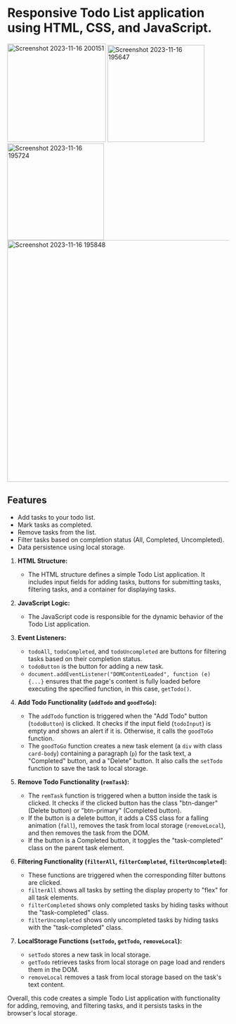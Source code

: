 # Responsive Todo List application using HTML, CSS, and JavaScript.

<img width="224" alt="Screenshot 2023-11-16 200151" src="https://github.com/ViNu-23/Todo-List-using-JS/assets/59360964/1881f2df-b680-4c92-93f5-9ff593266e32">
<img width="221" alt="Screenshot 2023-11-16 195647" src="https://github.com/ViNu-23/Todo-List-using-JS/assets/59360964/c4c3e08e-abb6-4830-8a97-d0205500c951">
<img width="220" alt="Screenshot 2023-11-16 195724" src="https://github.com/ViNu-23/Todo-List-using-JS/assets/59360964/420b4710-4c83-400a-abb1-112f792377ea">
<img width="550" alt="Screenshot 2023-11-16 195848" src="https://github.com/ViNu-23/Todo-List-using-JS/assets/59360964/247773e5-e07e-4e8e-9c21-793b320e9e6f">

## Features

- Add tasks to your todo list.
- Mark tasks as completed.
- Remove tasks from the list.
- Filter tasks based on completion status (All, Completed, Uncompleted).
- Data persistence using local storage.


1. **HTML Structure:**
   - The HTML structure defines a simple Todo List application. It includes input fields for adding tasks, buttons for submitting tasks, filtering tasks, and a container for displaying tasks.

2. **JavaScript Logic:**
   - The JavaScript code is responsible for the dynamic behavior of the Todo List application.

3. **Event Listeners:**
   - `todoAll`, `todoCompleted`, and `todoUncompleted` are buttons for filtering tasks based on their completion status.
   - `todoButton` is the button for adding a new task.
   - `document.addEventListener("DOMContentLoaded", function (e) {...}` ensures that the page's content is fully loaded before executing the specified function, in this case, `getTodo()`.

4. **Add Todo Functionality (`addTodo` and `goodToGo`):**
   - The `addTodo` function is triggered when the "Add Todo" button (`todoButton`) is clicked. It checks if the input field (`todoInput`) is empty and shows an alert if it is. Otherwise, it calls the `goodToGo` function.
   - The `goodToGo` function creates a new task element (a `div` with class `card-body`) containing a paragraph (`p`) for the task text, a "Completed" button, and a "Delete" button. It also calls the `setTodo` function to save the task to local storage.

5. **Remove Todo Functionality (`remTask`):**
   - The `remTask` function is triggered when a button inside the task is clicked. It checks if the clicked button has the class "btn-danger" (Delete button) or "btn-primary" (Completed button).
   - If the button is a delete button, it adds a CSS class for a falling animation (`fall`), removes the task from local storage (`removeLocal`), and then removes the task from the DOM.
   - If the button is a Completed button, it toggles the "task-completed" class on the parent task element.

6. **Filtering Functionality (`filterAll`, `filterCompleted`, `filterUncompleted`):**
   - These functions are triggered when the corresponding filter buttons are clicked.
   - `filterAll` shows all tasks by setting the display property to "flex" for all task elements.
   - `filterCompleted` shows only completed tasks by hiding tasks without the "task-completed" class.
   - `filterUncompleted` shows only uncompleted tasks by hiding tasks with the "task-completed" class.

7. **LocalStorage Functions (`setTodo`, `getTodo`, `removeLocal`):**
   - `setTodo` stores a new task in local storage.
   - `getTodo` retrieves tasks from local storage on page load and renders them in the DOM.
   - `removeLocal` removes a task from local storage based on the task's text content.

Overall, this code creates a simple Todo List application with functionality for adding, removing, and filtering tasks, and it persists tasks in the browser's local storage.
